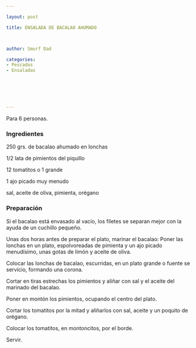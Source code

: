 ```yaml
---

layout: post

title: ENSALADA DE BACALAO AHUMADO



author: Smurf Dad

categories:
- Pescados
- Ensaladas






---
```


Para 6 personas.

<h3>Ingredientes</h3>

250 grs. de bacalao ahumado en lonchas

1/2 lata de pimientos del piquillo

12 tomatitos o 1 grande

1 ajo picado muy menudo

sal, aceite de oliva, pimienta, orégano

<h3>Preparación</h3>

Si el bacalao está envasado al vacío, los filetes se separan mejor con la ayuda de un cuchillo pequeño.

Unas dos horas antes de preparar el plato, marinar el bacalao: Poner las lonchas en un plato, espolvoreadas de pimienta y un ajo picado menudísimo, unas gotas de limón y aceite de oliva.

Colocar las lonchas de bacalao, escurridas, en un plato grande o fuente se servicio, formando una corona.

Cortar en tiras estrechas los pimientos y aliñar con sal y el aceite del marinado del bacalao.

Poner en montón los pimientos, ocupando el centro del plato.

Cortar los tomatitos por la mitad y aliñarlos con sal, aceite y un poquito de orégano.

Colocar los tomatitos, en montoncitos, por el borde.

Servir.

